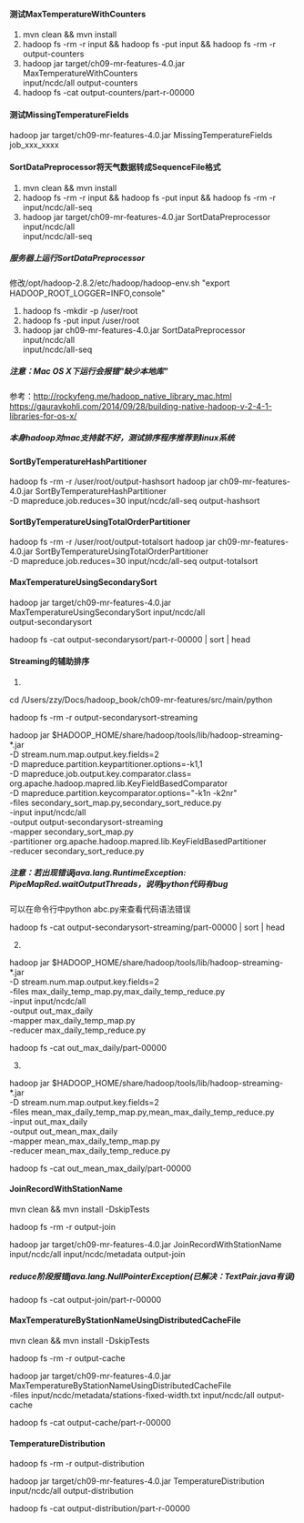 #### 测试MaxTemperatureWithCounters
1. mvn clean && mvn install
2. hadoop fs -rm -r input && hadoop fs -put input && hadoop fs -rm -r output-counters
3. hadoop jar target/ch09-mr-features-4.0.jar MaxTemperatureWithCounters \
input/ncdc/all output-counters
4. hadoop fs -cat output-counters/part-r-00000

#### 测试MissingTemperatureFields
hadoop jar target/ch09-mr-features-4.0.jar MissingTemperatureFields job_xxx_xxxx

#### SortDataPreprocessor将天气数据转成SequenceFile格式
1. mvn clean && mvn install
2. hadoop fs -rm -r input && hadoop fs -put input && hadoop fs -rm -r input/ncdc/all-seq
3. hadoop jar target/ch09-mr-features-4.0.jar SortDataPreprocessor input/ncdc/all \
input/ncdc/all-seq
##### 服务器上运行SortDataPreprocessor
修改/opt/hadoop-2.8.2/etc/hadoop/hadoop-env.sh "export HADOOP_ROOT_LOGGER=INFO,console"
1. hadoop fs -mkdir -p /user/root
2. hadoop fs -put input /user/root
3. hadoop jar ch09-mr-features-4.0.jar SortDataPreprocessor input/ncdc/all \
input/ncdc/all-seq
##### 注意：Mac OS X下运行会报错"缺少本地库"
参考：http://rockyfeng.me/hadoop_native_library_mac.html
https://gauravkohli.com/2014/09/28/building-native-hadoop-v-2-4-1-libraries-for-os-x/
##### 本身hadoop对mac支持就不好，测试排序程序推荐到linux系统

#### SortByTemperatureHashPartitioner
hadoop fs -rm -r /user/root/output-hashsort
hadoop jar ch09-mr-features-4.0.jar SortByTemperatureHashPartitioner \
-D mapreduce.job.reduces=30 input/ncdc/all-seq output-hashsort

#### SortByTemperatureUsingTotalOrderPartitioner
hadoop fs -rm -r /user/root/output-totalsort
hadoop jar ch09-mr-features-4.0.jar SortByTemperatureUsingTotalOrderPartitioner \
-D mapreduce.job.reduces=30 input/ncdc/all-seq output-totalsort

#### MaxTemperatureUsingSecondarySort
hadoop jar target/ch09-mr-features-4.0.jar MaxTemperatureUsingSecondarySort input/ncdc/all \
output-secondarysort

hadoop fs -cat output-secondarysort/part-r-00000 | sort | head

#### Streaming的辅助排序
1.
cd /Users/zzy/Docs/hadoop_book/ch09-mr-features/src/main/python

hadoop fs -rm -r output-secondarysort-streaming

hadoop jar $HADOOP_HOME/share/hadoop/tools/lib/hadoop-streaming-*.jar \
-D stream.num.map.output.key.fields=2 \
-D mapreduce.partition.keypartitioner.options=-k1,1 \
-D mapreduce.job.output.key.comparator.class=\
org.apache.hadoop.mapred.lib.KeyFieldBasedComparator \
-D mapreduce.partition.keycomparator.options="-k1n -k2nr" \
-files secondary_sort_map.py,secondary_sort_reduce.py \
-input input/ncdc/all \
-output output-secondarysort-streaming \
-mapper secondary_sort_map.py \
-partitioner org.apache.hadoop.mapred.lib.KeyFieldBasedPartitioner \
-reducer secondary_sort_reduce.py
##### 注意：若出现错误java.lang.RuntimeException: PipeMapRed.waitOutputThreads，说明python代码有bug
可以在命令行中python abc.py来查看代码语法错误

hadoop fs -cat output-secondarysort-streaming/part-00000 | sort | head

2.
hadoop jar $HADOOP_HOME/share/hadoop/tools/lib/hadoop-streaming-*.jar \
  -D stream.num.map.output.key.fields=2 \
  -files max_daily_temp_map.py,max_daily_temp_reduce.py \
  -input input/ncdc/all \
  -output out_max_daily \
  -mapper max_daily_temp_map.py \
  -reducer max_daily_temp_reduce.py

hadoop fs -cat out_max_daily/part-00000

3.
hadoop jar $HADOOP_HOME/share/hadoop/tools/lib/hadoop-streaming-*.jar \
  -D stream.num.map.output.key.fields=2 \
  -files mean_max_daily_temp_map.py,mean_max_daily_temp_reduce.py \
  -input out_max_daily \
  -output out_mean_max_daily \
  -mapper mean_max_daily_temp_map.py \
  -reducer mean_max_daily_temp_reduce.py
  
hadoop fs -cat out_mean_max_daily/part-00000

#### JoinRecordWithStationName
mvn clean && mvn install -DskipTests

hadoop fs -rm -r output-join

hadoop jar target/ch09-mr-features-4.0.jar JoinRecordWithStationName \
input/ncdc/all input/ncdc/metadata output-join
##### reduce阶段报错java.lang.NullPointerException(已解决：TextPair.java有误)
hadoop fs -cat output-join/part-r-00000

#### MaxTemperatureByStationNameUsingDistributedCacheFile
mvn clean && mvn install -DskipTests

hadoop fs -rm -r output-cache

hadoop jar target/ch09-mr-features-4.0.jar MaxTemperatureByStationNameUsingDistributedCacheFile \
-files input/ncdc/metadata/stations-fixed-width.txt input/ncdc/all output-cache

hadoop fs -cat output-cache/part-r-00000

#### TemperatureDistribution
hadoop fs -rm -r output-distribution

hadoop jar target/ch09-mr-features-4.0.jar TemperatureDistribution \
input/ncdc/all output-distribution

hadoop fs -cat output-distribution/part-r-00000
